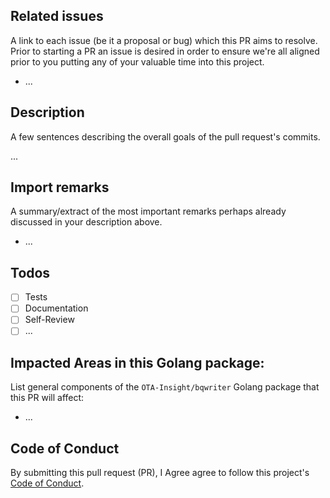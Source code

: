 ## Related issues
A link to each issue (be it a proposal or bug) which this PR aims to resolve.
Prior to starting a PR an issue is desired in order to ensure we're all aligned
prior to you putting any of your valuable time into this project.

* ...

## Description
A few sentences describing the overall goals of the pull request's commits.

...

## Import remarks
A summary/extract of the most important remarks perhaps already
discussed in your description above.

* ...

## Todos
- [ ] Tests
- [ ] Documentation
- [ ] Self-Review
- [ ] ...

## Impacted Areas in this Golang package:
List general components of the `OTA-Insight/bqwriter` Golang package that this PR will affect:

* ...

## Code of Conduct

By submitting this pull request (PR), I Agree agree to follow this project's
[Code of Conduct](https://github.com/OTA-Insight/bqwriter/blob/main/CONTRIBUTING.md#contributor-code-of-conduct).
